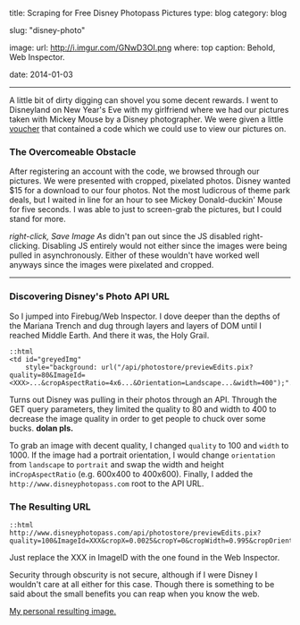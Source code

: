 title: Scraping for Free Disney Photopass Pictures
type: blog
category: blog

slug: "disney-photo"

image:
    url: http://i.imgur.com/GNwD3OI.png
    where: top
    caption: Behold, Web Inspector.

date: 2014-01-03

---

A little bit of dirty digging can shovel you some decent rewards. I went to
Disneyland on New Year's Eve with my girlfriend where we had our pictures taken
with Mickey Mouse by a Disney photographer. We were given a little
[voucher](http://i.imgur.com/PpXwGfR.jpg) that contained a code which we could
use to view our pictures on.

### The Overcomeable Obstacle

After registering an account with the code, we browsed through our pictures. We
were presented with cropped, pixelated photos. Disney wanted $15 for a download
to our four photos. Not the most ludicrous of theme park deals, but I waited in
line for an hour to see Mickey Donald-duckin' Mouse for five seconds. I was
able to just to screen-grab the pictures, but I could stand for more.

*right-click, Save Image As* didn't pan out since the JS disabled
right-clicking. Disabling JS entirely would not either since the images were
being pulled in asynchronously. Either of these wouldn't have worked well
anyways since the images were pixelated and cropped.

---

### Discovering Disney's Photo API URL

So I jumped into Firebug/Web Inspector. I dove deeper than the depths of the
Mariana Trench and dug through layers and layers of DOM until I reached Middle
Earth. And there it was, the Holy Grail.

    ::html
    <td id="greyedImg"
        style="background: url("/api/photostore/previewEdits.pix?quality=80&ImageId=<XXX>...&cropAspectRatio=4x6...&Orientation=Landscape...&width=400");"...>

Turns out Disney was pulling in their photos through an API. Through the GET
query parameters, they limited the quality to 80 and width to 400 to decrease
the image quality in order to get people to chuck over some bucks. **dolan pls.**

To grab an image with decent quality, I changed ```quality``` to 100 and
```width``` to 1000. If the image had a portrait orientation, I would change
```orientation``` from ```landscape``` to ```portrait``` and swap the width and
height in```CropAspectRatio``` (e.g. 600x400 to 400x600). Finally, I added the
```http://www.disneyphotopass.com``` root to the API URL.

### The Resulting URL

    ::html
    http://www.disneyphotopass.com/api/photostore/previewEdits.pix?quality=100&ImageId=XXX&cropX=0.0025&cropY=0&cropWidth=0.995&cropOrientation=Landscape&cropAspectRatio=4x6&overlayAssetId=null&width=1000&Rotation=None&BlackAndWhite=false*

Just replace the XXX in ImageID with the one found in the Web Inspector.

Security through obscurity is not secure, although if I were Disney I wouldn't
care at all either for this case. Though there is something to be said about
the small benefits you can reap when you know the web.


[My personal resulting image.](http://i.imgur.com/SkCHQIA.jpg)
